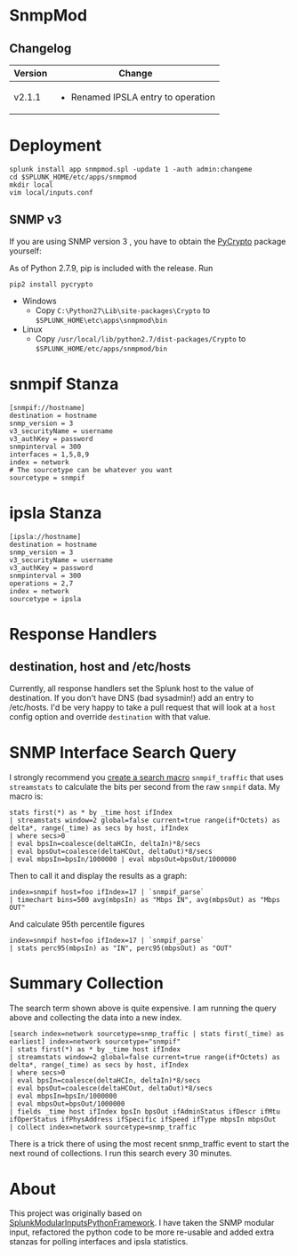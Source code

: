 SnmpMod
=======

Changelog
---------

| Version | Change                                             |
|---------|----------------------------------------------------|
| v2.1.1  | <ul><li>Renamed IPSLA entry to operation</li></ul> |

Deployment
==========

    splunk install app snmpmod.spl -update 1 -auth admin:changeme
    cd $SPLUNK_HOME/etc/apps/snmpmod
    mkdir local
    vim local/inputs.conf

SNMP v3
-------
If you are using SNMP version 3 , you have to obtain the [PyCrypto](https://www.dlitz.net/software/pycrypto/) package yourself:

As of Python 2.7.9, pip is included with the release.  Run

    pip2 install pycrypto


* Windows
  * Copy `C:\Python27\Lib\site-packages\Crypto` to `$SPLUNK_HOME\etc\apps\snmpmod\bin`
* Linux
  * Copy `/usr/local/lib/python2.7/dist-packages/Crypto` to `$SPLUNK_HOME/etc/apps/snmpmod/bin`

snmpif Stanza
=============

    [snmpif://hostname]
    destination = hostname
    snmp_version = 3
    v3_securityName = username
    v3_authKey = password
    snmpinterval = 300
    interfaces = 1,5,8,9
    index = network
	# The sourcetype can be whatever you want
    sourcetype = snmpif

ipsla Stanza
============

    [ipsla://hostname]
    destination = hostname
    snmp_version = 3
    v3_securityName = username
    v3_authKey = password
    snmpinterval = 300
    operations = 2,7
    index = network
    sourcetype = ipsla


Response Handlers
=================

destination, host and /etc/hosts
--------------------------------
Currently, all response handlers set the Splunk host to the value of destination.  If you don't have DNS (bad sysadmin!) add an entry to /etc/hosts.  I'd be very happy to take a pull request that will look at a `host` config option and override `destination` with that value.

SNMP Interface Search Query
===========================

I strongly recommend you [create a search macro](http://docs.splunk.com/Documentation/Splunk/latest/Search/Usesearchmacros) `snmpif_traffic` that uses `streamstats` to calculate the bits per second from the raw `snmpif` data. My macro is:

    stats first(*) as * by _time host ifIndex
    | streamstats window=2 global=false current=true range(if*Octets) as delta*, range(_time) as secs by host, ifIndex
    | where secs>0
    | eval bpsIn=coalesce(deltaHCIn, deltaIn)*8/secs
    | eval bpsOut=coalesce(deltaHCOut, deltaOut)*8/secs
    | eval mbpsIn=bpsIn/1000000 | eval mbpsOut=bpsOut/1000000

Then to call it and display the results as a graph:

    index=snmpif host=foo ifIndex=17 | `snmpif_parse`
    | timechart bins=500 avg(mbpsIn) as "Mbps IN", avg(mbpsOut) as "Mbps OUT"

And calculate 95th percentile figures

    index=snmpif host=foo ifIndex=17 | `snmpif_parse`
    | stats perc95(mbpsIn) as "IN", perc95(mbpsOut) as "OUT"

Summary Collection
==================

The search term shown above is quite expensive.  I am running the query above and collecting the data into a new index.

    [search index=network sourcetype=snmp_traffic | stats first(_time) as earliest] index=network sourcetype="snmpif"
    | stats first(*) as * by _time host ifIndex
    | streamstats window=2 global=false current=true range(if*Octets) as delta*, range(_time) as secs by host, ifIndex
    | where secs>0
    | eval bpsIn=coalesce(deltaHCIn, deltaIn)*8/secs
    | eval bpsOut=coalesce(deltaHCOut, deltaOut)*8/secs
    | eval mbpsIn=bpsIn/1000000
    | eval mbpsOut=bpsOut/1000000
    | fields _time host ifIndex bpsIn bpsOut ifAdminStatus ifDescr ifMtu ifOperStatus ifPhysAddress ifSpecific ifSpeed ifType mbpsIn mbpsOut
    | collect index=network sourcetype=snmp_traffic

There is a trick there of using the most recent snmp_traffic event to start the next round of collections.  I run this search every 30 minutes.


About
=====

This project was originally based on [SplunkModularInputsPythonFramework](https://github.com/damiendallimore/SplunkModularInputsPythonFramework).
I have taken the SNMP modular input, refactored the python code to be more re-usable and added extra stanzas for polling interfaces and ipsla statistics.
